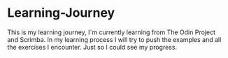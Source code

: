 # Learning-Journey
This is my learning journey, I`m currently learning from The Odin Project and Scrimba. In my learning process I will try to push the examples and all the exercises I encounter. Just so I could see my progress.
